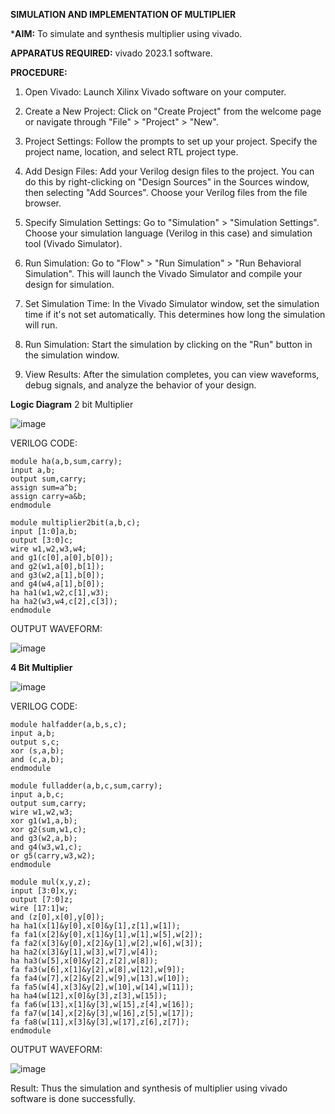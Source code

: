 **SIMULATION AND IMPLEMENTATION OF MULTIPLIER** 

***AIM:**
 To simulate and synthesis multiplier using vivado.

**APPARATUS REQUIRED:**
vivado 2023.1 software.

**PROCEDURE:**

1. Open Vivado: Launch Xilinx Vivado software on your computer.

2. Create a New Project: Click on "Create Project" from the welcome page or navigate through "File" > "Project" > "New".

3. Project Settings: Follow the prompts to set up your project. Specify the project name, location, and select RTL project type.

4. Add Design Files: Add your Verilog design files to the project. You can do this by right-clicking on "Design Sources" in the Sources window, then selecting "Add Sources". Choose your Verilog files from the file browser.

5. Specify Simulation Settings: Go to "Simulation" > "Simulation Settings". Choose your simulation language (Verilog in this case) and simulation tool (Vivado Simulator).

6. Run Simulation: Go to "Flow" > "Run Simulation" > "Run Behavioral Simulation". This will launch the Vivado Simulator and compile your design for simulation.

7. Set Simulation Time: In the Vivado Simulator window, set the simulation time if it's not set automatically. This determines how long the simulation will run.

8. Run Simulation: Start the simulation by clicking on the "Run" button in the simulation window.

9. View Results: After the simulation completes, you can view waveforms, debug signals, and analyze the behavior of your design.
    
**Logic Diagram**
2 bit Multiplier

![image](https://github.com/navaneethans/VLSI-LAB-EXP-3/assets/6987778/7713750f-65e6-41c0-8082-5005eac4031c)

VERILOG CODE:
```
module ha(a,b,sum,carry);
input a,b;
output sum,carry;
assign sum=a^b;
assign carry=a&b;
endmodule

module multiplier2bit(a,b,c);
input [1:0]a,b;
output [3:0]c;
wire w1,w2,w3,w4;
and g1(c[0],a[0],b[0]);
and g2(w1,a[0],b[1]);
and g3(w2,a[1],b[0]);
and g4(w4,a[1],b[0]);
ha ha1(w1,w2,c[1],w3);
ha ha2(w3,w4,c[2],c[3]);
endmodule
```

OUTPUT WAVEFORM:

![image](https://github.com/Siva1309/VLSI-LAB-EXP-3/assets/166374356/5c829840-1928-4ae4-bffe-178e06862e84)


**4 Bit Multiplier**

![image](https://github.com/navaneethans/VLSI-LAB-EXP-3/assets/6987778/d95215dd-8cf1-4e08-93cc-96adfdd7fbdc)

VERILOG CODE:
```
module halfadder(a,b,s,c);
input a,b;
output s,c;
xor (s,a,b);
and (c,a,b);
endmodule

module fulladder(a,b,c,sum,carry);
input a,b,c;
output sum,carry;
wire w1,w2,w3;
xor g1(w1,a,b);
xor g2(sum,w1,c);
and g3(w2,a,b);
and g4(w3,w1,c);
or g5(carry,w3,w2);
endmodule

module mul(x,y,z);
input [3:0]x,y;
output [7:0]z;
wire [17:1]w;
and (z[0],x[0],y[0]);
ha ha1(x[1]&y[0],x[0]&y[1],z[1],w[1]);
fa fa1(x[2]&y[0],x[1]&y[1],w[1],w[5],w[2]);
fa fa2(x[3]&y[0],x[2]&y[1],w[2],w[6],w[3]);
ha ha2(x[3]&y[1],w[3],w[7],w[4]);
ha ha3(w[5],x[0]&y[2],z[2],w[8]);
fa fa3(w[6],x[1]&y[2],w[8],w[12],w[9]);
fa fa4(w[7],x[2]&y[2],w[9],w[13],w[10]);
fa fa5(w[4],x[3]&y[2],w[10],w[14],w[11]);
ha ha4(w[12],x[0]&y[3],z[3],w[15]);
fa fa6(w[13],x[1]&y[3],w[15],z[4],w[16]);
fa fa7(w[14],x[2]&y[3],w[16],z[5],w[17]);
fa fa8(w[11],x[3]&y[3],w[17],z[6],z[7]);
endmodule
```

OUTPUT WAVEFORM:

![image](https://github.com/Siva1309/VLSI-LAB-EXP-3/assets/166374356/7b863561-2e09-486d-bb38-cbf062e9d5c9)

Result: 
  Thus the simulation and synthesis of multiplier using vivado software is done successfully.



